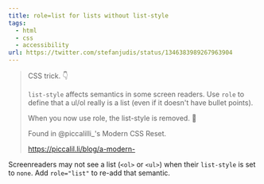 ```yaml
---
title: role=list for lists without list-style
tags:
  - html
  - css
  - accessibility
url: https://twitter.com/stefanjudis/status/1346383989267963904
---
```


> CSS trick. 👇
>
> `list-style` affects semantics in some screen readers. Use `role` to define that a ul/ol really is a list (even if it doesn't have bullet points).
>
> When you now use role, the list-style is removed. 🎉
>
> Found in @piccalilli_'s Modern CSS Reset.
>
> https://piccalil.li/blog/a-modern-

Screenreaders may not see a list (`<ol>` or `<ul>`) when their `list-style` is set to `none`. Add `role="list"` to re-add that semantic.